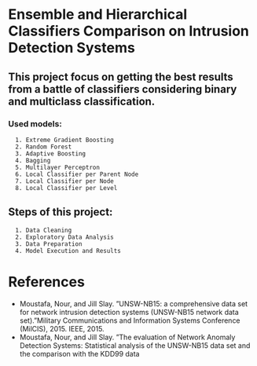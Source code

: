 # Ensemble and Hierarchical Classifiers Comparison on Intrusion Detection Systems

## This project focus on getting the best results from a battle of classifiers considering binary and multiclass classification. 

### Used models:
      1. Extreme Gradient Boosting
      2. Random Forest
      3. Adaptive Boosting
      4. Bagging
      5. Multilayer Perceptron
      6. Local Classifier per Parent Node
      7. Local Classifier per Node
      8. Local Classifier per Level

## Steps of this project:
      1. Data Cleaning
      2. Exploratory Data Analysis
      3. Data Preparation
      4. Model Execution and Results


# References
* Moustafa, Nour, and Jill Slay. ”UNSW-NB15: a comprehensive data
set for network intrusion detection systems (UNSW-NB15 network data
set).”Military Communications and Information Systems Conference
(MilCIS), 2015. IEEE, 2015.
* Moustafa, Nour, and Jill Slay. ”The evaluation of Network Anomaly
Detection Systems: Statistical analysis of the UNSW-NB15 data set and
the comparison with the KDD99 data
